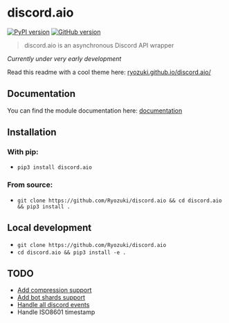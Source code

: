# discord.aio
[![PyPI version](https://badge.fury.io/py/discord.aio.svg)](https://badge.fury.io/py/discord.aio)
[![GitHub version](https://badge.fury.io/gh/Ryozuki%2Fdiscord.aio.svg)](https://badge.fury.io/gh/Ryozuki%2Fdiscord.aio)

> discord.aio is an asynchronous Discord API wrapper

*Currently under very early development*

Read this readme with a cool theme here: [ryozuki.github.io/discord.aio/](https://ryozuki.github.io/discord.aio/)

## Documentation
You can find the module documentation here: [documentation](https://ryozuki.github.io/discord.aio/docs)

## Installation

### With pip:
- `pip3 install discord.aio`

### From source:
- `git clone https://github.com/Ryozuki/discord.aio && cd discord.aio && pip3 install .`

## Local development
- `git clone https://github.com/Ryozuki/discord.aio`
- `cd discord.aio && pip3 install -e .`

## TODO
- [Add compression support](https://discordapp.com/developers/docs/topics/gateway#encoding-and-compression)
- [Add bot shards support](https://discordapp.com/developers/docs/topics/gateway#get-gateway-bot)
- [Handle all discord events](https://discordapp.com/developers/docs/topics/gateway#commands-and-events-gateway-events)
- Handle ISO8601 timestamp
